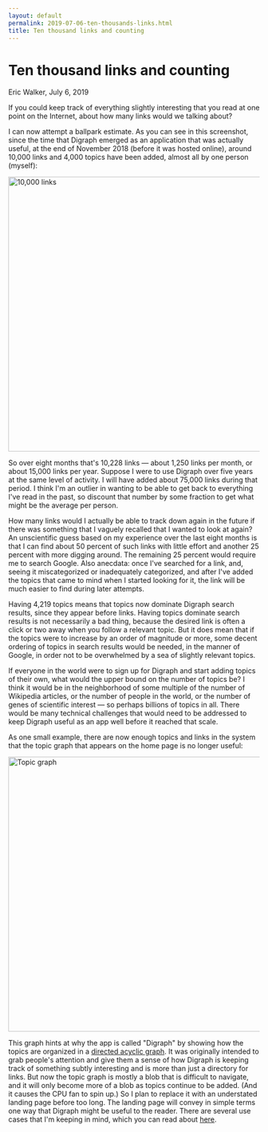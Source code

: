 ```yaml
---
layout: default
permalink: 2019-07-06-ten-thousands-links.html
title: Ten thousand links and counting
---
```


# Ten thousand links and counting
<byline>Eric Walker, July 6, 2019</byline>

If you could keep track of everything slightly interesting that you read at one point on the Internet, about how many links would we talking about?

I can now attempt a ballpark estimate.  As you can see in this screenshot, since the time that Digraph emerged as an application that was actually useful, at the end of November 2018 (before it was hosted online), around 10,000 links and 4,000 topics have been added, almost all by one person (myself):

<img class="centered" width="550" alt="10,000 links" src="https://user-images.githubusercontent.com/760949/60759900-ab33b600-9fe9-11e9-9fd1-5e3e7b316601.png">

So over eight months that's 10,228 links — about 1,250 links per month, or about 15,000 links per year. Suppose I were to use Digraph over five years at the same level of activity.  I will have added about 75,000 links during that period.  I think I'm an outlier in wanting to be able to get back to everything I've read in the past, so discount that number by some fraction to get what might be the average per person.

How many links would I actually be able to track down again in the future if there was something that I vaguely recalled that I wanted to look at again?  An unscientific guess based on my experience over the last eight months is that I can find about 50 percent of such links with little effort and another 25 percent with more digging around.  The remaining 25 percent would require me to search Google.  Also anecdata: once I've searched for a link, and, seeing it miscategorized or inadequately categorized, and after I've added the topics that came to mind when I started looking for it, the link will be much easier to find during later attempts.

Having 4,219 topics means that topics now dominate Digraph search results, since they appear before links.  Having topics dominate search results is not necessarily a bad thing, because the desired link is often a click or two away when you follow a relevant topic.  But it does mean that if the topics were to increase by an order of magnitude or more, some decent ordering of topics in search results would be needed, in the manner of Google, in order not to be overwhelmed by a sea of slightly relevant topics.

If everyone in the world were to sign up for Digraph and start adding topics of their own, what would the upper bound on the number of topics be?  I think it would be in the neighborhood of some multiple of the number of Wikipedia articles, or the number of people in the world, or the number of genes of scientific interest — so perhaps billions of topics in all.  There would be many technical challenges that would need to be addressed to keep Digraph useful as an app well before it reached that scale.

As one small example, there are now enough topics and links in the system that the topic graph that appears on the home page is no longer useful:

<img class="centered" width="550" alt="Topic graph" src="https://user-images.githubusercontent.com/760949/60759986-be935100-9fea-11e9-8567-f9db40f7452e.png">

This graph hints at why the app is called "Digraph" by showing how the topics are organized in a [directed acyclic graph](https://en.wikipedia.org/wiki/Directed_acyclic_graph).  It was originally intended to grab people's attention and give them a sense of how Digraph is keeping track of something subtly interesting and is more than just a directory for links.  But now the topic graph is mostly a blob that is difficult to navigate, and it will only become more of a blob as topics continue to be added. (And it causes the CPU fan to spin up.) So I plan to replace it with an understated landing page before too long.  The landing page will convey in simple terms one way that Digraph might be useful to the reader.  There are several use cases that I'm keeping in mind, which you can read about [here](https://github.com/emwalker/digraph/wiki).
